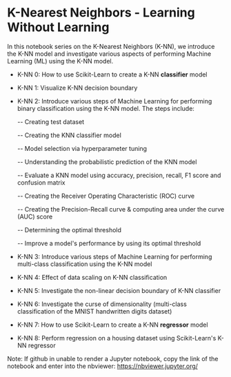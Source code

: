 # K-Nearest Neighbors - Learning Without Learning

In this notebook series on the K-Nearest Neighbors (K-NN), we introduce the K-NN model and investigate various aspects of performing Machine Learning (ML) using the K-NN model.

- K-NN 0: How to use Scikit-Learn to create a K-NN **classifier** model
- K-NN 1: Visualize K-NN decision boundary
- K-NN 2: Introduce various steps of Machine Learning for performing binary classification using the K-NN model. The steps include:

  -- Creating test dataset
  
  -- Creating the KNN classifier model

  -- Model selection via hyperparameter tuning

  -- Understanding the probabilistic prediction of the KNN model

  -- Evaluate a KNN model using accuracy, precision, recall, F1 score and confusion matrix
  
  -- Creating the Receiver Operating Characteristic (ROC) curve
 
  -- Creating the Precision-Recall curve & computing area under the curve (AUC) score

  -- Determining the optimal threshold

  -- Improve a model's performance by using its optimal threshold
  
- K-NN 3: Introduce various steps of Machine Learning for performing multi-class classification using the K-NN model 

- K-NN 4: Effect of data scaling on K-NN classification

- K-NN 5: Investigate the non-linear decision boundary of K-NN classifier

- K-NN 6: Investigate the curse of dimensionality (multi-class classification of the MNIST handwritten digits dataset)

- K-NN 7: How to use Scikit-Learn to create a K-NN **regressor** model

- K-NN 8: Perform regression on a housing dataset using Scikit-Learn's K-NN regressor



Note: If github in unable to render a Jupyter notebook, copy the link of the notebook and enter into the nbviewer:
https://nbviewer.jupyter.org/
